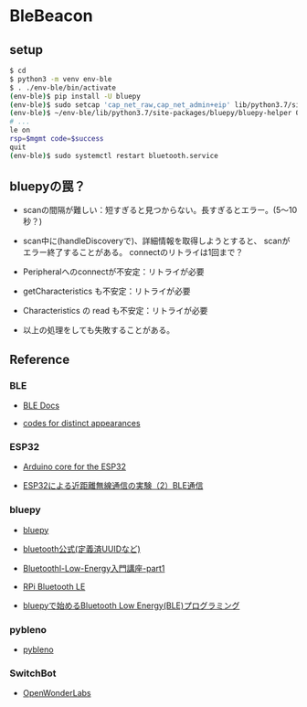 # BleBeacon

## setup

```bash
$ cd
$ python3 -m venv env-ble
$ . ./env-ble/bin/activate
(env-ble)$ pip install -U bluepy
(env-ble)$ sudo setcap 'cap_net_raw,cap_net_admin+eip' lib/python3.7/site-packages/bluepy/bluepy-helper
(env-ble)$ ~/env-ble/lib/python3.7/site-packages/bluepy/bluepy-helper 0
# ...
le on
rsp=$mgmt code=$success
quit
(env-ble)$ sudo systemctl restart bluetooth.service
```


## bluepyの罠？

* scanの間隔が難しい：短すぎると見つからない。長すぎるとエラー。(5～10秒？)

* scan中に(handleDiscoveryで)、詳細情報を取得しようとすると、
scanがエラー終了することがある。
connectのリトライは1回まで？

* Peripheralへのconnectが不安定：リトライが必要

* getCharacteristics も不安定：リトライが必要

* Characteristics の read も不安定：リトライが必要

* 以上の処理をしても失敗することがある。



## Reference

### BLE
* [BLE Docs](https://sites.google.com/a/gclue.jp/ble-docs/advertising-1/advertising)

* [codes for distinct appearances](https://www.bluetooth.com/wp-content/uploads/Sitecore-Media-Library/Gatt/Xml/Characteristics/org.bluetooth.characteristic.gap.appearance.xml)

### ESP32

* [Arduino core for the ESP32](https://github.com/espressif/arduino-esp32)

* [ESP32による近距離無線通信の実験（2）BLE通信](http://marchan.e5.valueserver.jp/cabin/comp/jbox/arc212/index212.html)

### bluepy

* [bluepy](https://github.com/IanHarvey/bluepy)

* [bluetooth公式(定義済UUIDなど)](https://www.bluetooth.com/specifications/gatt/services/)

* [Bluetoothl-Low-Energy入門講座-part1](https://www.slideshare.net/edy555/ble-deospart1)

* [RPi Bluetooth LE](https://www.elinux.org/RPi_Bluetooth_LE)

* [bluepyで始めるBluetooth Low Energy(BLE)プログラミング](https://www.ipride.co.jp/blog/2510)

### pybleno

* [pybleno](https://github.com/Adam-Langley/pybleno)

### SwitchBot

* [OpenWonderLabs](https://github.com/OpenWonderLabs/python-host/wiki/Meter-BLE-open-API)
